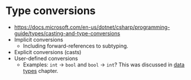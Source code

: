 # Type conversions
- https://docs.microsoft.com/en-us/dotnet/csharp/programming-guide/types/casting-and-type-conversions
- Implicit conversions
  - Including forward-references to subtyping.
- Explicit conversions (casts)
- User-defined conversions
  - Examples: `int` -> `bool` and `bool` -> `int`? This was discussed in [data types](data-types) chapter.
